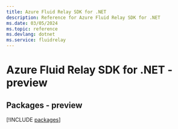```yaml
---
title: Azure Fluid Relay SDK for .NET
description: Reference for Azure Fluid Relay SDK for .NET
ms.date: 03/05/2024
ms.topic: reference
ms.devlang: dotnet
ms.service: fluidrelay
---
```

# Azure Fluid Relay SDK for .NET - preview
## Packages - preview
[!INCLUDE [packages](fluid-relay-index.md)]